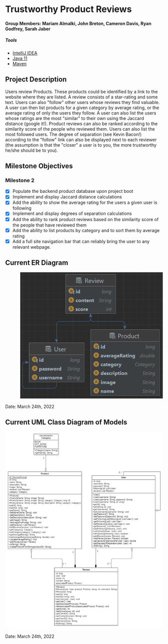 # Trustworthy Product Reviews
#### Group Members: Mariam Almalki, John Breton, Cameron Davis, Ryan Godfrey, Sarah Jaber

##### Tools

- [IntelliJ IDEA](https://www.jetbrains.com/idea/download)
- [Java 11](https://adoptopenjdk.net/releases.html?variant=openjdk11&jvmVariant=hotspot)
- [Maven](https://maven.apache.org/download.cgi)
 
## Project Description
Users review Products. These products could be identified by a link to the website where they are listed. A review consists of a star-rating and some text. Users can also "follow" other users whose reviews they find valuable. A user can then list products for a given category by average rating, or the average rating of only the users they follow. A user can also list the users whose ratings are the most "similar" to their own using the Jaccard distance (google it!). Product reviews can also be ranked according to the similarity score of the people who reviewed them. Users can also list the most followed users. The degree of separation (see Kevin Bacon!) according to the "follow" link can also be displayed next to each reviewer (the assumption is that the "closer" a user is to you, the more trustworthy he/she should be to you).

## Milestone Objectives
### Milestone 2
 - [X] Populate the backend product database upon project boot
 - [X] Implement and display Jaccard distance calculations
 - [X] Add the ability to show the average rating for the users a given user is following
 - [X] Implement and display degrees of separation calculations
 - [X] Add the ability to rank product reviews based on the similarity score of the people that have reviewed them
 - [X] Add the ability to list products by category and to sort them by average rating
 - [X] Add a full site navigation bar that can reliably bring the user to any relevant webpage.

## Current ER Diagram

<p style="text-align:right">
<img src="documentation\ERDiagram.png" alt="ER Diagram">
</p>
Date: March 24th, 2022

## Current UML Class Diagram of Models

<p style="text-align:right">
<img src="documentation\ClassDiagram.png" alt="Class Diagram">
</p>
Date: March 24th, 2022

